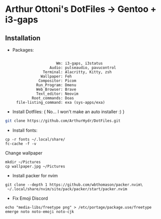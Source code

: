 # Arthur Ottoni's DotFiles -> Gentoo + i3-gaps

## Installation
* Packages:
```

                       Wm: i3-gaps, i3status
                    Audio: pulseaudio, pavucontrol
                 Terminal: Alacritty, Kitty, zsh
                Wallpaper: Feh
               Compositor: Picom 
              Run_Program: Dmenu
              Web_Browser: Brave
              Text_editor: Neovim
            Root_commands: Doas
     file-listing_command: exa (sys-apps/exa)
```

* Install Dotfiles: { No... I won't make an auto installer :) }
```sh
git clone https://github.com/ArthurHydr/DotFiles.git
```

* Install fonts:
```
cp -r fonts ~/.local/share/
fc-cache -f -v
```

Change wallpaper
```
mkdir ~/Pictures
cp wallpaper.jpg ~/Pictures
```

* Install packer for nvim
```
git clone --depth 1 https://github.com/wbthomason/packer.nvim\
 ~/.local/share/nvim/site/pack/packer/start/packer.nvim
```

* Fix Emoji Discord
```
echo "media-libs/freetype png" > /etc/portage/package.use/freetype
emerge noto noto-emoji noto-cjk
```

